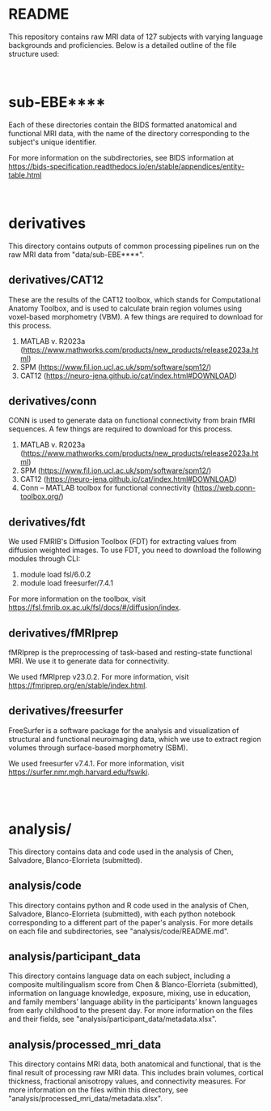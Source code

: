 # README

This repository contains raw MRI data of 127 subjects with varying language backgrounds and proficiencies. Below is a detailed outline of the file structure used:

<br>

# sub-EBE****
Each of these directories contain the BIDS formatted anatomical and functional MRI data, with the name of the directory corresponding to the subject's unique identifier.

For more information on the subdirectories, see BIDS information at https://bids-specification.readthedocs.io/en/stable/appendices/entity-table.html

<br>

# derivatives
This directory contains outputs of common processing pipelines run on the raw MRI data from "data/sub-EBE****".

## derivatives/CAT12
These are the results of the CAT12 toolbox, which stands for Computational Anatomy Toolbox, and is used to calculate brain region volumes using voxel-based morphometry (VBM). A few things are required to download for this process.

1. MATLAB v. R2023a (https://www.mathworks.com/products/new_products/release2023a.html)
2. SPM (https://www.fil.ion.ucl.ac.uk/spm/software/spm12/)
3. CAT12 (https://neuro-jena.github.io/cat/index.html#DOWNLOAD)


## derivatives/conn
CONN is used to generate data on functional connectivity from brain fMRI sequences. A few things are required to download for this process.

1. MATLAB v. R2023a (https://www.mathworks.com/products/new_products/release2023a.html)
2. SPM (https://www.fil.ion.ucl.ac.uk/spm/software/spm12/)
3. CAT12 (https://neuro-jena.github.io/cat/index.html#DOWNLOAD)
4. Conn – MATLAB toolbox for functional connectivity (https://web.conn-toolbox.org/)


## derivatives/fdt
We used FMRIB's Diffusion Toolbox (FDT) for extracting values from diffusion weighted images. To use FDT, you need to download the following modules through CLI:

1. module load fsl/6.0.2
2. module load freesurfer/7.4.1

For more information on the toolbox, visit https://fsl.fmrib.ox.ac.uk/fsl/docs/#/diffusion/index.


## derivatives/fMRIprep
fMRIprep is the preprocessing of task-based and resting-state functional MRI. We use it to generate data for connectivity.

We used fMRIprep v23.0.2. For more information, visit https://fmriprep.org/en/stable/index.html.

## derivatives/freesurfer
FreeSurfer is a software package for the analysis and visualization of structural and functional neuroimaging data, which we use to extract region volumes through surface-based morphometry (SBM).

We used freesurfer v7.4.1. For more information, visit https://surfer.nmr.mgh.harvard.edu/fswiki.


<br><br>

# analysis/
This directory contains data and code used in the analysis of Chen, Salvadore, Blanco-Elorrieta (submitted).

## analysis/code
This directory contains python and R code used in the analysis of Chen, Salvadore, Blanco-Elorrieta (submitted), with each python notebook corresponding to a different part of the paper's analysis. For more details on each file and subdirectories, see "analysis/code/README.md".
## analysis/participant_data
This directory contains language data on each subject, including a composite multilingualism score from Chen & Blanco-Elorrieta (submitted), information on language knowledge, exposure, mixing, use in education, and family members’ language ability in the participants’ known languages from early childhood to the present day. For more information on the files and their fields, see "analysis/participant_data/metadata.xlsx".
## analysis/processed_mri_data
This directory contains MRI data, both anatomical and functional, that is the final result of processing raw MRI data. This includes brain volumes, cortical thickness, fractional anisotropy values, and connectivity measures. For more information on the files within this directory, see "analysis/processed_mri_data/metadata.xlsx".

